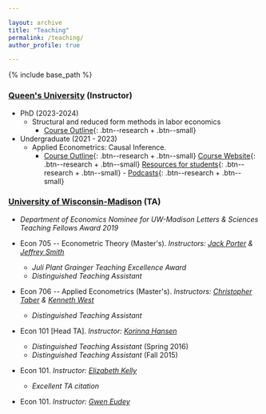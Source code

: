 ```yaml
---

layout: archive
title: "Teaching"
permalink: /teaching/
author_profile: true

---
```


{% include base_path %}


### [Queen's University](https://www.econ.queensu.ca/) (Instructor)

- PhD (2023-2024)
  - Structural and reduced form methods in labor economics
    - [Course Outline](https://moshialam.github.io/_pages/852_outline/){: .btn--research + .btn--small} 
- Undergraduate (2021 - 2023)
  - Applied Econometrics: Causal Inference.
    - [Course Outline](https://moshialam.github.io/_pages/452_outline/){: .btn--research + .btn--small} [Course Website](https://onq.queensu.ca/d2l/home/764511){: .btn--research + .btn--small} [Resources for students](https://moshialam.github.io/_pages/resourcesforstudents/){: .btn--research + .btn--small} - [Podcasts](https://moshialam.github.io/_pages/podcasts/){: .btn--research + .btn--small} 

### [University of Wisconsin-Madison](https://econ.wisc.edu/) (TA)

  - _Department of Economics Nominee for UW-Madison Letters & Sciences Teaching Fellows Award 2019_
 
- Econ 705 -- Econometric Theory (Master's). _Instructors: [Jack Porter](https://www.ssc.wisc.edu/~jrporter/) & [Jeffrey Smith](https://sites.google.com/site/econjeffsmith/home)_
  - _Juli Plant Grainger Teaching Excellence Award_
  - _Distinguished Teaching Assistant_

- Econ 706 -- Applied Econometrics (Master's). _Instructors: [Christopher Taber](https://www.ssc.wisc.edu/~ctaber/) & [Kenneth West](https://www.ssc.wisc.edu/~kwest/)_
   - _Distinguished Teaching Assistant_

- Econ 101 [Head TA]. _Instructor: [Korinna Hansen](https://www.ssc.wisc.edu/~kohansen/)_
  - _Distinguished Teaching Assistant_ (Spring 2016)
  - _Distinguished Teaching Assistant_ (Fall 2015)

- Econ 101. _Instructor: [Elizabeth Kelly](https://econ.wisc.edu/staff/kelly-elizabeth/)_
  - _Excellent TA citation_

- Econ 101. _Instructor: [Gwen Eudey](https://econ.wisc.edu/staff/eudey-gwen/)_
